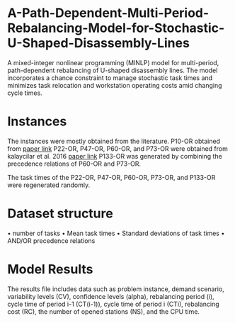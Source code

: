 # A-Path-Dependent-Multi-Period-Rebalancing-Model-for-Stochastic-U-Shaped-Disassembly-Lines
A mixed-integer nonlinear programming (MINLP) model for multi-period, path-dependent rebalancing of U-shaped disassembly lines.
The model incorporates a chance constraint to manage stochastic task times and minimizes task relocation and workstation operating costs amid changing cycle times. 

# Instances 
The instances were mostly obtained from the literature. 
P10-OR obtained from [paper link](https://www.researchgate.net/publication/318192805_An_improved_gravitational_search_algorithm_for_profit-oriented_partial_disassembly_line_balancing_problem)
P22-OR, P47-OR, P60-OR, and P73-OR were obtained from kalaycilar et al. 2016 [paper link](https://www.sciencedirect.com/science/article/abs/pii/S0377221715008279)
P133-OR was generated by combining the precedence relations of P60-OR and P73-OR.

The task times of the P22-OR, P47-OR, P60-OR, P73-OR, and P133-OR were regenerated randomly. 

# Dataset structure 
•	number of tasks
•	Mean task times
•	Standard deviations of task times
•	AND/OR precedence relations

# Model Results
The results file includes data such as problem instance, demand scenario, variability levels (CV), confidence levels (alpha), rebalancing period (i), cycle time of period i-1 (CT(i-1)), 
cycle time of period i (CTi), rebalancing cost (RC), the number of opened stations (NS), and the CPU time. 
